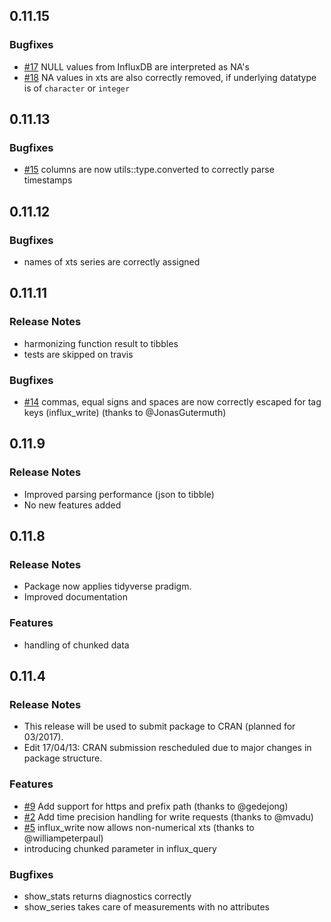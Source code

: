 ## 0.11.15

### Bugfixes

- [#17](https://github.com/dleutnant/influxdbr/issues/17) NULL values from InfluxDB are interpreted as NA's
- [#18](https://github.com/dleutnant/influxdbr/issues/18) NA values in xts are also correctly removed, if underlying datatype is of `character` or `integer`

## 0.11.13

### Bugfixes

- [#15](https://github.com/dleutnant/influxdbr/issues/15) columns are now utils::type.converted to correctly parse timestamps

## 0.11.12

### Bugfixes

- names of xts series are correctly assigned

## 0.11.11

### Release Notes

- harmonizing function result to tibbles 
- tests are skipped on travis

### Bugfixes

- [#14](https://github.com/dleutnant/influxdbr/pull/14) commas, equal signs and spaces are now correctly escaped for tag keys (influx_write) (thanks to @JonasGutermuth)

## 0.11.9

### Release Notes

- Improved parsing performance (json to tibble)
- No new features added

## 0.11.8

### Release Notes

- Package now applies tidyverse pradigm.
- Improved documentation

### Features

- handling of chunked data 

## 0.11.4

### Release Notes

- This release will be used to submit package to CRAN (planned for 03/2017).
- Edit 17/04/13: CRAN submission rescheduled due to major changes in package structure.

### Features

- [#9](https://github.com/dleutnant/influxdbr/pull/9) Add support for https and prefix path (thanks to @gedejong)
- [#2](https://github.com/dleutnant/influxdbr/pull/2) Add time precision handling for write requests (thanks to @mvadu)
- [#5](https://github.com/dleutnant/influxdbr/pull/5) influx_write now allows non-numerical xts (thanks to @williampeterpaul)
- introducing chunked parameter in influx_query 

### Bugfixes

- show_stats returns diagnostics correctly
- show_series takes care of measurements with no attributes


